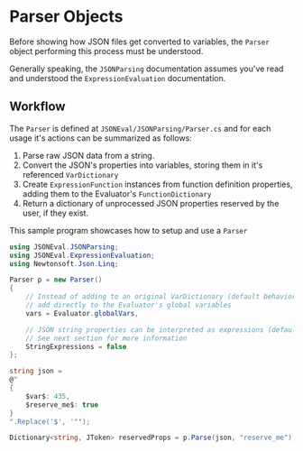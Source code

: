 # Parser Objects
Before showing how JSON files get converted to variables, the `Parser` object performing this process must be understood. 

Generally speaking, the `JSONParsing` documentation assumes you've read and understood the `ExpressionEvaluation` documentation.

## Workflow
The `Parser` is defined at `JSONEval/JSONParsing/Parser.cs` and for each usage it's actions can be summarized as follows:
1. Parse raw JSON data from a string.
2. Convert the JSON's properties into variables, storing them in it's referenced `VarDictionary`
3. Create `ExpressionFunction` instances from function definition properties, adding them to the Evaluator's `FunctionDictionary`
4. Return a dictionary of unprocessed JSON properties reserved by the user, if they exist.

This sample program showcases how to setup and use a `Parser`

```csharp
using JSONEval.JSONParsing;
using JSONEval.ExpressionEvaluation;
using Newtonsoft.Json.Linq;

Parser p = new Parser()
{
    // Instead of adding to an original VarDictionary (default behavior),
    // add directly to the Evaluator's global variables
    vars = Evaluator.globalVars,

    // JSON string properties can be interpreted as expressions (default) or string literals
    // See next section for more information
    StringExpressions = false
};

string json = 
@"
{
    $var$: 435,
    $reserve_me$: true
}
".Replace('$', '"');

Dictionary<string, JToken> reservedProps = p.Parse(json, "reserve_me");
```

